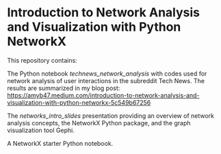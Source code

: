 # Introduction to Network Analysis and Visualization with Python NetworkX

This repository contains:

The Python notebook *technews_network_analysis* with codes used for network analysis of user interactions in the subreddit Tech News. The results are summarized in my blog post: https://amyb47.medium.com/introduction-to-network-analysis-and-visualization-with-python-networkx-5c549b67256

The *networks_intro_slides* presentation providing an overview of network analysis concepts, the NetworkX Python package, and the graph visualization tool Gephi. 

A NetworkX starter Python notebook. 

